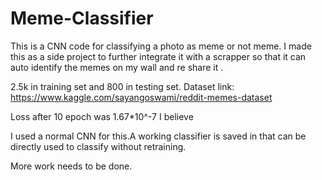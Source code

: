 # Meme-Classifier
This is a CNN code for classifying a photo as meme or not meme. I made this as a side project to further integrate it with a scrapper so that it can auto identify the memes on my wall and re share it .

2.5k in training set and 800 in testing set.
Dataset link:
https://www.kaggle.com/sayangoswami/reddit-memes-dataset

Loss after 10 epoch was 1.67*10^-7 I believe

I used a normal CNN for this.A working classifier is saved in that can be directly used to classify without retraining.

More work needs to be done.
